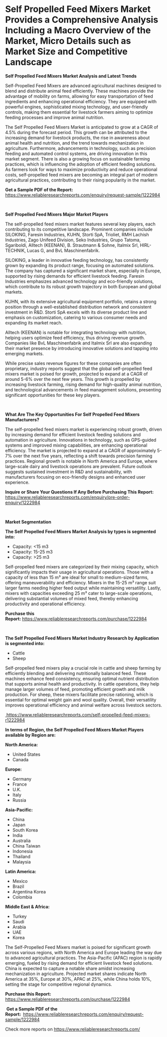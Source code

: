 <p><h1>Self Propelled Feed Mixers Market Provides a Comprehensive Analysis Including a Macro Overview of the Market, Micro Details such as Market Size and Competitive Landscape</h1></p><p><strong>Self Propelled Feed Mixers Market Analysis and Latest Trends</strong></p>
<p><p>Self-Propelled Feed Mixers are advanced agricultural machines designed to blend and distribute animal feed efficiently. These machines provide the advantage of mobility on farms, allowing for easy transportation of feed ingredients and enhancing operational efficiency. They are equipped with powerful engines, sophisticated mixing technology, and user-friendly controls, making them essential for livestock farmers aiming to optimize feeding processes and improve animal nutrition.</p><p>The Self Propelled Feed Mixers Market is anticipated to grow at a CAGR of 4.5% during the forecast period. This growth can be attributed to the increasing demand for livestock products, the rise in awareness about animal health and nutrition, and the trend towards mechanization in agriculture. Furthermore, advancements in technology, such as precision feeding and automated control systems, are driving innovation in this market segment. There is also a growing focus on sustainable farming practices, which is influencing the adoption of efficient feeding solutions. As farmers look for ways to maximize productivity and reduce operational costs, self-propelled feed mixers are becoming an integral part of modern agricultural practices, contributing to their rising popularity in the market.</p></p>
<p><strong>Get a Sample PDF of the Report:&nbsp;</strong> <a href="https://www.reliableresearchreports.com/enquiry/request-sample/1222984?utm_campaign=2637&utm_medium=2&utm_source=Github&utm_content=ia&utm_term=27022025&utm_id=self-propelled-feed-mixers">https://www.reliableresearchreports.com/enquiry/request-sample/1222984</a></p>
<p>&nbsp;</p>
<p><strong>Self Propelled Feed Mixers Major Market Players</strong></p>
<p><p>The self-propelled feed mixers market features several key players, each contributing to its competitive landscape. Prominent companies include SILOKING, Faresin Industries, KUHN, Storti SpA, Trioliet, RMH Lachish Industries, Zago Unifeed Division, Seko Industries, Grupo Tatoma, Sgariboldi, Alltech (KEENAN), B. Strautmann & Sohne, Italmix Srl, HIRL-TECHNIK, Lucas G, and BvL Maschinenfabrik.</p><p>SILOKING, a leader in innovative feeding technology, has consistently grown by expanding its product range, focusing on automated solutions. The company has captured a significant market share, especially in Europe, supported by rising demands for efficient livestock feeding. Faresin Industries emphasizes advanced technology and eco-friendly solutions, which contribute to its robust growth trajectory in both European and global markets.</p><p>KUHN, with its extensive agricultural equipment portfolio, retains a strong position through a well-established distribution network and consistent investment in R&D. Storti SpA excels with its diverse product line and emphasis on customization, catering to various consumer needs and expanding its market reach.</p><p>Alltech (KEENAN) is notable for integrating technology with nutrition, helping users optimize feed efficiency, thus driving revenue growth. Companies like BvL Maschinenfabrik and Italmix Srl are also expanding their market presence by introducing innovative solutions and tapping into emerging markets.</p><p>While precise sales revenue figures for these companies are often proprietary, industry reports suggest that the global self-propelled feed mixers market is poised for growth, projected to expand at a CAGR of around 5-6% over the next few years. This growth is propelled by increasing livestock farming, rising demand for high-quality animal nutrition, and technological advancements in feed management solutions, presenting significant opportunities for these key players.</p></p>
<p>&nbsp;</p>
<p><strong>What Are The Key Opportunities For Self Propelled Feed Mixers Manufacturers?</strong></p>
<p><p>The self-propelled feed mixers market is experiencing robust growth, driven by increasing demand for efficient livestock feeding solutions and automation in agriculture. Innovations in technology, such as GPS-guided systems and improved mixing capabilities, are enhancing operational efficiency. The market is projected to expand at a CAGR of approximately 5-7% over the next five years, reflecting a shift towards precision farming practices. Regional growth is notable in North America and Europe, where large-scale dairy and livestock operations are prevalent. Future outlook suggests sustained investment in R&D and sustainability, with manufacturers focusing on eco-friendly designs and enhanced user experience.</p></p>
<p><strong>Inquire or Share Your Questions If Any Before Purchasing This Report:</strong> <a href="https://www.reliableresearchreports.com/enquiry/pre-order-enquiry/1222984?utm_campaign=2637&utm_medium=2&utm_source=Github&utm_content=ia&utm_term=27022025&utm_id=self-propelled-feed-mixers">https://www.reliableresearchreports.com/enquiry/pre-order-enquiry/1222984</a></p>
<p>&nbsp;</p>
<p><strong>Market Segmentation</strong></p>
<p><strong>The Self Propelled Feed Mixers Market Analysis by types is segmented into:</strong></p>
<p><ul><li>Capacity: <15 m3</li><li>Capacity: 15-25 m3</li><li>Capacity: >25 m3</li></ul></p>
<p><p>Self-propelled feed mixers are categorized by their mixing capacity, which significantly impacts their usage in agricultural operations. Those with a capacity of less than 15 m³ are ideal for small to medium-sized farms, offering maneuverability and efficiency. Mixers in the 15-25 m³ range suit larger farms needing higher feed output while maintaining versatility. Lastly, mixers with capacities exceeding 25 m³ cater to large-scale operations, delivering substantial volumes of mixed feed, thereby enhancing productivity and operational efficiency.</p></p>
<p><strong>Purchase this Report:&nbsp;</strong><a href="https://www.reliableresearchreports.com/purchase/1222984?utm_campaign=2637&utm_medium=2&utm_source=Github&utm_content=ia&utm_term=27022025&utm_id=self-propelled-feed-mixers">https://www.reliableresearchreports.com/purchase/1222984</a></p>
<p>&nbsp;</p>
<p><strong>The Self Propelled Feed Mixers Market Industry Research by Application is segmented into:</strong></p>
<p><ul><li>Cattle</li><li>Sheep</li></ul></p>
<p><p>Self-propelled feed mixers play a crucial role in cattle and sheep farming by efficiently blending and delivering nutritionally balanced feed. These machines enhance feed consistency, ensuring optimal nutrient distribution that supports animal health and productivity. In cattle operations, they help manage larger volumes of feed, promoting efficient growth and milk production. For sheep, these mixers facilitate precise rationing, which is essential for optimal weight gain and wool quality. Overall, their versatility improves operational efficiency and animal welfare across livestock sectors.</p></p>
<p><a href="https://www.reliableresearchreports.com/self-propelled-feed-mixers-r1222984?utm_campaign=2637&utm_medium=2&utm_source=Github&utm_content=ia&utm_term=27022025&utm_id=self-propelled-feed-mixers">&nbsp;https://www.reliableresearchreports.com/self-propelled-feed-mixers-r1222984</a></p>
<p><strong>In terms of Region, the Self Propelled Feed Mixers Market Players available by Region are:</strong></p>
<p>
    <p> <strong> North America: </strong>
        <ul>
            <li>United States</li>
            <li>Canada</li>
        </ul>
        </p> 
    <p> <strong> Europe: </strong>
        <ul>
            <li>Germany</li>
            <li>France</li>
            <li>U.K.</li>
            <li>Italy</li>
            <li>Russia</li>
        </ul>
        </p> 
    <p> <strong> Asia-Pacific: </strong>
        <ul>
            <li>China</li>
            <li>Japan</li>
            <li>South Korea</li>
            <li>India</li>
            <li>Australia</li>
            <li>China Taiwan</li>
            <li>Indonesia</li>
            <li>Thailand</li>
            <li>Malaysia</li>
        </ul>
        </p> 
    <p> <strong> Latin America: </strong>
        <ul>
            <li>Mexico</li>
            <li>Brazil</li>
            <li>Argentina Korea</li>
            <li>Colombia</li>
        </ul>
        </p> 
    <p> <strong> Middle East & Africa: </strong>
        <ul>
            <li>Turkey</li>
            <li>Saudi</li>
            <li>Arabia</li>
            <li>UAE</li>
            <li>Korea</li>
        </ul>
    </p>
    </p>
<p><p>The Self-Propelled Feed Mixers market is poised for significant growth across various regions, with North America and Europe leading the way due to advanced agricultural practices. The Asia-Pacific (APAC) region is rapidly emerging, fueled by rising demand for efficient livestock feed solutions. China is expected to capture a notable share amidst increasing mechanization in agriculture. Projected market shares indicate North America at 35%, Europe at 30%, APAC at 25%, while China holds 10%, setting the stage for competitive regional dynamics.</p></p>
<p><strong>Purchase this Report: </strong><a href="https://www.reliableresearchreports.com/purchase/1222984?utm_campaign=2637&utm_medium=2&utm_source=Github&utm_content=ia&utm_term=27022025&utm_id=self-propelled-feed-mixers">https://www.reliableresearchreports.com/purchase/1222984</a></p>
<p>&nbsp;<strong>Get a Sample PDF of the Report:&nbsp;&nbsp;</strong><a href="https://www.reliableresearchreports.com/enquiry/request-sample/1222984?utm_campaign=2637&utm_medium=2&utm_source=Github&utm_content=ia&utm_term=27022025&utm_id=self-propelled-feed-mixers">https://www.reliableresearchreports.com/enquiry/request-sample/1222984</a></p>
<p><strong></strong></p>
<p>Check more reports on <a href="https://www.reliableresearchreports.com/?utm_campaign=2637&utm_medium=2&utm_source=Github&utm_content=ia&utm_term=27022025&utm_id=self-propelled-feed-mixers">https://www.reliableresearchreports.com/</a></p>